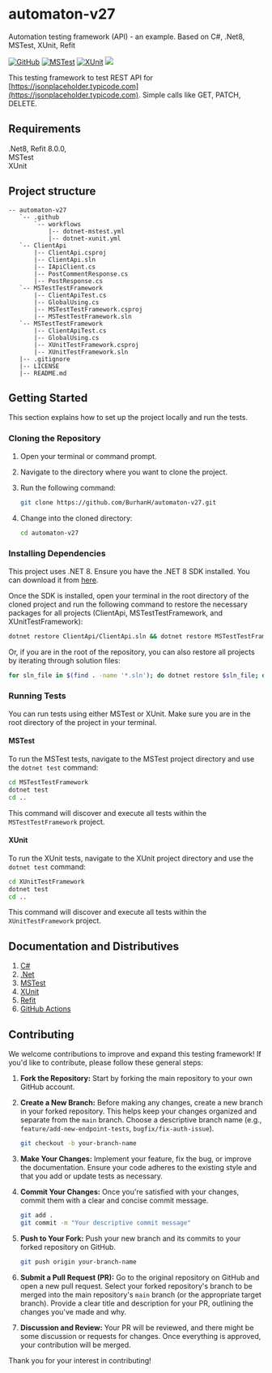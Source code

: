 # automaton-v27

Automation testing framework (API) - an example. Based on C#, .Net8, MSTest, XUnit, Refit

[![GitHub](https://img.shields.io/github/license/mashape/apistatus.svg)](https://github.com/BurhanH/automaton-v27/blob/master/LICENSE)
[![MSTest](https://github.com/BurhanH/automaton-v27/actions/workflows/dotnet-mstest.yml/badge.svg)](https://github.com/BurhanH/automaton-v27/actions/workflows/dotnet-mstest.yml)
[![XUnit](https://github.com/BurhanH/automaton-v27/actions/workflows/dotnet-xunit.yml/badge.svg)](https://github.com/BurhanH/automaton-v27/actions/workflows/dotnet-xunit.yml)
![](https://badgen.net/static/made/by%20human/green)

This testing framework to test REST API for [https://jsonplaceholder.typicode.com](https://jsonplaceholder.typicode.com). Simple calls like GET, PATCH, DELETE.

## Requirements
.Net8, Refit 8.0.0, <br>
MSTest<br>
XUnit<br>

## Project structure
```text
-- automaton-v27
   `-- .github
       `-- workflows
           |-- dotnet-mstest.yml
           |-- dotnet-xunit.yml
   `-- ClientApi
       |-- ClientApi.csproj
       |-- ClientApi.sln
       |-- IApiClient.cs
       |-- PostCommentResponse.cs
       |-- PostResponse.cs
   `-- MSTestTestFramework
       |-- ClientApiTest.cs
       |-- GlobalUsing.cs
       |-- MSTestTestFramework.csproj
       |-- MSTestTestFramework.sln
   `-- MSTestTestFramework
       |-- ClientApiTest.cs
       |-- GlobalUsing.cs
       |-- XUnitTestFramework.csproj
       |-- XUnitTestFramework.sln
   |-- .gitignore
   |-- LICENSE
   |-- README.md
```

## Getting Started

This section explains how to set up the project locally and run the tests.

### Cloning the Repository

1.  Open your terminal or command prompt.
2.  Navigate to the directory where you want to clone the project.
3.  Run the following command:

    ```bash
    git clone https://github.com/BurhanH/automaton-v27.git
    ```
4.  Change into the cloned directory:

    ```bash
    cd automaton-v27
    ```

### Installing Dependencies

This project uses .NET 8. Ensure you have the .NET 8 SDK installed. You can download it from [here](https://dotnet.microsoft.com/en-us/download/dotnet/8.0).

Once the SDK is installed, open your terminal in the root directory of the cloned project and run the following command to restore the necessary packages for all projects (ClientApi, MSTestTestFramework, and XUnitTestFramework):

```bash
dotnet restore ClientApi/ClientApi.sln && dotnet restore MSTestTestFramework/MSTestTestFramework.sln && dotnet restore XUnitTestFramework/XUnitTestFramework.sln
```
Or, if you are in the root of the repository, you can also restore all projects by iterating through solution files:
```bash
for sln_file in $(find . -name '*.sln'); do dotnet restore $sln_file; done
```

### Running Tests

You can run tests using either MSTest or XUnit. Make sure you are in the root directory of the project in your terminal.

#### MSTest

To run the MSTest tests, navigate to the MSTest project directory and use the `dotnet test` command:

```bash
cd MSTestTestFramework
dotnet test
cd .. 
```
This command will discover and execute all tests within the `MSTestTestFramework` project.

#### XUnit

To run the XUnit tests, navigate to the XUnit project directory and use the `dotnet test` command:

```bash
cd XUnitTestFramework
dotnet test
cd ..
```
This command will discover and execute all tests within the `XUnitTestFramework` project.

## Documentation and Distributives

1. [C#](https://learn.microsoft.com/en-us/dotnet/csharp/)
2. [.Net](https://dotnet.microsoft.com/en-us/learn/dotnet/what-is-dotnet)
3. [MSTest](https://learn.microsoft.com/en-us/dotnet/core/testing/unit-testing-csharp-with-mstest)
4. [XUnit](https://xunit.net/)
5. [Refit](https://reactiveui.github.io/refit/)
6. [GitHub Actions](https://github.com/features/actions)

## Contributing

We welcome contributions to improve and expand this testing framework! If you'd like to contribute, please follow these general steps:

1.  **Fork the Repository:**
    Start by forking the main repository to your own GitHub account.

2.  **Create a New Branch:**
    Before making any changes, create a new branch in your forked repository. This helps keep your changes organized and separate from the `main` branch. Choose a descriptive branch name (e.g., `feature/add-new-endpoint-tests`, `bugfix/fix-auth-issue`).
    ```bash
    git checkout -b your-branch-name
    ```

3.  **Make Your Changes:**
    Implement your feature, fix the bug, or improve the documentation. Ensure your code adheres to the existing style and that you add or update tests as necessary.

4.  **Commit Your Changes:**
    Once you're satisfied with your changes, commit them with a clear and concise commit message.
    ```bash
    git add .
    git commit -m "Your descriptive commit message"
    ```

5.  **Push to Your Fork:**
    Push your new branch and its commits to your forked repository on GitHub.
    ```bash
    git push origin your-branch-name
    ```

6.  **Submit a Pull Request (PR):**
    Go to the original repository on GitHub and open a new pull request. Select your forked repository's branch to be merged into the main repository's `main` branch (or the appropriate target branch).
    Provide a clear title and description for your PR, outlining the changes you've made and why.

7.  **Discussion and Review:**
    Your PR will be reviewed, and there might be some discussion or requests for changes. Once everything is approved, your contribution will be merged.

Thank you for your interest in contributing!
